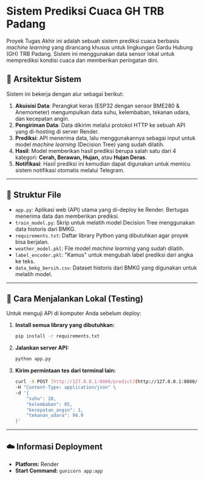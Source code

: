 # Sistem Prediksi Cuaca GH TRB Padang

Proyek Tugas Akhir ini adalah sebuah sistem prediksi cuaca berbasis *machine learning* yang dirancang khusus untuk lingkungan Gardu Hubung (GH) TRB Padang. Sistem ini menggunakan data sensor lokal untuk memprediksi kondisi cuaca dan memberikan peringatan dini.

## 🤖 Arsitektur Sistem

Sistem ini bekerja dengan alur sebagai berikut:
1.  **Akuisisi Data**: Perangkat keras (ESP32 dengan sensor BME280 & Anemometer) mengumpulkan data suhu, kelembaban, tekanan udara, dan kecepatan angin.
2.  **Pengiriman Data**: Data dikirim melalui protokol HTTP ke sebuah API yang di-hosting di server Render.
3.  **Prediksi**: API menerima data, lalu menggunakannya sebagai input untuk model *machine learning* (Decision Tree) yang sudah dilatih.
4.  **Hasil**: Model memberikan hasil prediksi berupa salah satu dari 4 kategori: **Cerah, Berawan, Hujan,** atau **Hujan Deras**.
5.  **Notifikasi**: Hasil prediksi ini kemudian dapat digunakan untuk memicu sistem notifikasi otomatis melalui Telegram.

---

## 📂 Struktur File

-   `app.py`: Aplikasi web (API) utama yang di-deploy ke Render. Bertugas menerima data dan memberikan prediksi.
-   `train_model.py`: Skrip untuk melatih model Decision Tree menggunakan data historis dari BMKG.
-   `requirements.txt`: Daftar library Python yang dibutuhkan agar proyek bisa berjalan.
-   `weather_model.pkl`: File model *machine learning* yang sudah dilatih.
-   `label_encoder.pkl`: "Kamus" untuk mengubah label prediksi dari angka ke teks.
-   `data_bmkg_bersih.csv`: Dataset historis dari BMKG yang digunakan untuk melatih model.

---

## 🚀 Cara Menjalankan Lokal (Testing)

Untuk menguji API di komputer Anda sebelum deploy:

1.  **Install semua library yang dibutuhkan:**
    ```bash
    pip install -r requirements.txt
    ```

2.  **Jalankan server API:**
    ```bash
    python app.py
    ```

3.  **Kirim permintaan tes dari terminal lain:**
    ```bash
    curl -X POST [http://127.0.0.1:8080/predict](http://127.0.0.1:8080/predict) \
    -H "Content-Type: application/json" \
    -d '{
        "suhu": 28,
        "kelembaban": 85,
        "kecepatan_angin": 1,
        "tekanan_udara": 94.9
    }'
    ```

---

## ☁️ Informasi Deployment

-   **Platform:** Render
-   **Start Command:** `gunicorn app:app`

